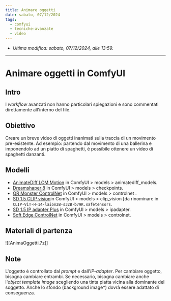 ```yaml
---
title: Animare oggetti
date: sabato, 07/12/2024
tags:
  - comfyui
  - tecniche-avanzate
  - video
---
```


- *Ultima modifica: sabato, 07/12/2024, alle 13:59.*

---

# Animare oggetti in ComfyUI

## Intro

I *workflow* avanzati non hanno particolari spiegazioni e sono commentati direttamente all'interno del file.

## Obiettivo

Creare un breve video di oggetti inanimati sulla traccia di un movimento pre-esistente. Ad esempio: partendo dal movimento di una ballerina e imponendolo ad un piatto di spaghetti, è possibile ottenere un video di spaghetti danzanti.

## Modelli

- [AnimateDiff LCM Motion](https://civitai.com/models/326698/animatediff-lcm-motion-model) in ComfyUI > models > animatediff_models.
- [Dreamshaper 8](https://huggingface.co/Lykon/dreamshaper-8-lcm/blob/main/DreamShaper8_LCM.safetensors) in ComfyUI > models > checkpoints.
- [QR Monster ControlNet](https://huggingface.co/monster-labs/control_v1p_sd15_qrcode_monster/blob/main/control_v1p_sd15_qrcode_monster.safetensors) in ComfyUI > models > controlnet .
- [SD 1.5 CLIP vision](https://huggingface.co/h94/IP-Adapter/resolve/main/models/image_encoder/model.safetensors)in ComfyUI > models > clip_vision [da rinominare in `CLIP-ViT-H-14-laion2B-s32B-b79K.safetensors`.
- [SD 1.5 IP adapter Plus](https://huggingface.co/h94/IP-Adapter/blob/main/models/ip-adapter-plus_sd15.safetensors) in ComfyUI > models > ipadapter.
- [Soft Edge ControlNet](https://huggingface.co/lllyasviel/ControlNet-v1-1/blob/main/control_v11p_sd15_softedge.pth) in ComfyUI > models > controlnet.

## Materiali di partenza

![[AnimaOggetti.7z]]

## Note

L'oggetto è controllato dal *prompt* e dall'*IP-adapter*. Per cambiare oggetto, bisogna cambiare entrambi. Se necessario, bisogna cambiare anche l'*object template image* scegliendo una tinta piatta vicina alla dominante del soggetto. Anche lo sfondo (background image*) dovrà essere adattato di conseguenza.